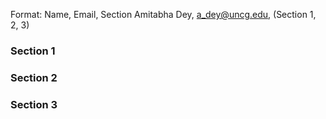 Format: Name, Email, Section
Amitabha Dey, a_dey@uncg.edu, (Section 1, 2, 3)

### Section 1



### Section 2



### Section 3

